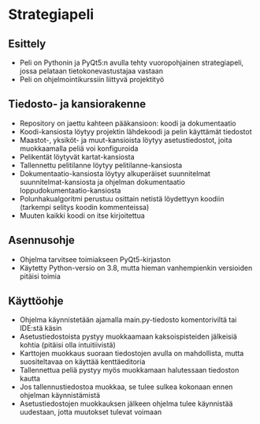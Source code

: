 # Strategiapeli

## Esittely
  
  - Peli on Pythonin ja PyQt5:n avulla tehty vuoropohjainen strategiapeli, jossa pelataan tietokonevastustajaa vastaan
  - Peli on ohjelmointikurssiin liittyvä projektityö

## Tiedosto- ja kansiorakenne

  - Repository on jaettu kahteen pääkansioon: koodi ja dokumentaatio
  - Koodi-kansiosta löytyy projektin lähdekoodi ja pelin käyttämät tiedostot
  - Maastot-, yksiköt- ja muut-kansioista löytyy asetustiedostot, joita muokkaamalla peliä voi konfiguroida
  - Pelikentät löytyvät kartat-kansiosta
  - Tallennettu pelitilanne löytyy pelitilanne-kansiosta
  - Dokumentaatio-kansiosta löytyy alkuperäiset suunnitelmat suunnitelmat-kansiosta ja ohjelman dokumentaatio loppudokumentaatio-kansiosta
  - Polunhakualgoritmi perustuu osittain netistä löydettyyn koodiin (tarkempi selitys koodin kommenteissa)
  - Muuten kaikki koodi on itse kirjoitettua

## Asennusohje

  - Ohjelma tarvitsee toimiakseen PyQt5-kirjaston
  - Käytetty Python-versio on 3.8, mutta hieman vanhempienkin versioiden pitäisi toimia

## Käyttöohje

  - Ohjelma käynnistetään ajamalla main.py-tiedosto komentoriviltä tai IDE:stä käsin
  - Asetustiedostoista pystyy muokkaamaan kaksoispisteiden jälkeisiä kohtia (pitäisi olla intuitiivistä)
  - Karttojen muokkaus suoraan tiedostojen avulla on mahdollista, mutta suositeltavaa on käyttää kenttäeditoria
  - Tallennettua peliä pystyy myös muokkamaan halutessaan tiedoston kautta
  - Jos tallennustiedostoa muokkaa, se tulee sulkea kokonaan ennen ohjelman käynnistämistä
  - Asetustiedostojen muokkauksen jälkeen ohjelma tulee käynnistää uudestaan, jotta muutokset tulevat voimaan
